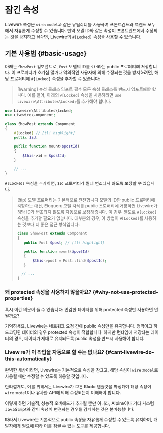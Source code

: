 # 잠긴 속성
Livewire 속성은 `wire:model`과 같은 유틸리티를 사용하여 프론트엔드와 백엔드 모두에서 자유롭게 수정할 수 있습니다. 만약 모델 ID와 같은 속성이 프론트엔드에서 수정되는 것을 방지하고 싶다면, Livewire의 `#[Locked]` 속성을 사용할 수 있습니다.

## 기본 사용법 {#basic-usage}

아래는 `ShowPost` 컴포넌트로, `Post` 모델의 ID를 `$id`라는 public 프로퍼티에 저장합니다. 이 프로퍼티가 호기심 많거나 악의적인 사용자에 의해 수정되는 것을 방지하려면, 해당 프로퍼티에 `#[Locked]` 속성을 추가할 수 있습니다:

> [!warning] 속성 클래스 임포트 필수
> 모든 속성 클래스를 반드시 임포트해야 합니다. 예를 들어, 아래의 `#[Locked]` 속성을 사용하려면 `use Livewire\Attributes\Locked;`를 추가해야 합니다.
```php
use Livewire\Attributes\Locked;
use Livewire\Component;

class ShowPost extends Component
{
	#[Locked] // [tl! highlight]
    public $id;

    public function mount($postId)
    {
        $this->id = $postId;
    }

	// ...
}
```

`#[Locked]` 속성을 추가하면, `$id` 프로퍼티가 절대 변조되지 않도록 보장할 수 있습니다.

> [!tip] 모델 프로퍼티는 기본적으로 안전합니다
> 모델의 ID만 public 프로퍼티에 저장하는 대신, Eloquent 모델 자체를 public 프로퍼티에 저장하면 Livewire가 해당 ID가 변조되지 않도록 자동으로 보장해줍니다. 이 경우, 별도로 `#[Locked]` 속성을 추가할 필요가 없습니다. 대부분의 경우, 이 방법이 `#[Locked]`를 사용하는 것보다 더 좋은 접근 방식입니다:
> ```php
> class ShowPost extends Component
> {
>    public Post $post; // [tl! highlight]
>
>    public function mount($postId)
>    {
>        $this->post = Post::find($postId);
>    }
>
>	// ...
>}
> ```

### 왜 protected 속성을 사용하지 않을까요? {#why-not-use-protected-properties}

혹시 이런 의문이 들 수 있습니다: 민감한 데이터를 위해 protected 속성만 사용하면 안 될까요?

기억하세요, Livewire는 네트워크 요청 간에 public 속성만을 유지합니다. 정적이고 하드코딩된 데이터의 경우 protected 속성이 적합합니다. 하지만 런타임에 저장되는 데이터의 경우, 데이터가 제대로 유지되도록 public 속성을 반드시 사용해야 합니다.

### Livewire가 이 작업을 자동으로 할 수는 없나요? {#cant-livewire-do-this-automatically}

완벽한 세상이라면, Livewire는 기본적으로 속성을 잠그고, 해당 속성이 `wire:model`로 사용될 때만 수정할 수 있도록 허용할 것입니다.

안타깝게도, 이를 위해서는 Livewire가 모든 Blade 템플릿을 파싱하여 해당 속성이 `wire:model`이나 유사한 API에 의해 수정되는지 이해해야 합니다.

이렇게 하면 기술적, 성능적 오버헤드가 추가될 뿐만 아니라, Alpine이나 기타 커스텀 JavaScript와 같이 속성이 변경되는 경우를 감지하는 것은 불가능합니다.

따라서 Livewire는 기본적으로 public 속성을 자유롭게 수정할 수 있도록 유지하며, 개발자에게 필요에 따라 이를 잠글 수 있는 도구를 제공합니다.
